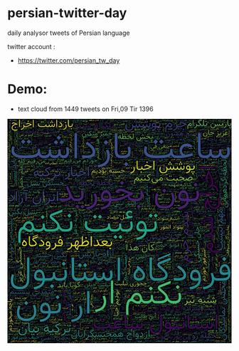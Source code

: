 # persian-twitter-day
daily analysor  tweets of Persian language

twitter account :
* https://twitter.com/persian_tw_day

# Demo:

* text cloud from 1449 tweets on Fri,09 Tir 1396

![Alt text](example/text-cloud.png?raw=true "ابر کلمات از 1449 تویت در تاریخ Fri, 09 Tir 1396 18:49:33")